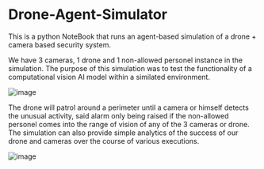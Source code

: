 # Drone-Agent-Simulator
This is a python NoteBook that runs an agent-based simulation of a drone + camera based security system.

We have 3 cameras, 1 drone and 1 non-allowed personel instance in the simulation. The purpose of this simulation was to test the functionality of a computational vision AI model within a similated environment.

![image](https://github.com/user-attachments/assets/9fba8405-8a0f-460d-8b20-1c3b63eae780)

The drone will patrol around a perimeter until a camera or himself detects the unusual activity, said alarm only being raised if the non-allowed personel comes into the range of vision of any of the 3 cameras or drone. The simulation can also provide simple analytics of the success of our drone and cameras over the course of various executions.

![image](https://github.com/user-attachments/assets/2be5e4a9-b78b-456c-8d2d-c49522d85c0e)
